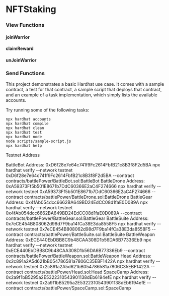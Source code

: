 # NFTStaking




### View Functions
#### joinWarrior
#### claimReward
#### unJoinWarrior
### Send Functions

This project demonstrates a basic Hardhat use case. It comes with a sample contract, a test for that contract, a sample script that deploys that contract, and an example of a task implementation, which simply lists the available accounts.

Try running some of the following tasks:

```shell
npx hardhat accounts
npx hardhat compile
npx hardhat clean
npx hardhat test
npx hardhat node
node scripts/sample-script.js
npx hardhat help
```


Testnet Address

BattleBot Address: 0xD6f28e7e64c741f9Fc2614FbfB21c8B3f8F2d5BA
npx hardhat  verify --network testnet 0xD6f28e7e64c741f9Fc2614FbfB21c8B3f8F2d5BA  --contract contracts/battlePower/BattleBot.sol:BattleBot
BattleDrone Address: 0xA59373Ff5b501E8671b7DdC60366E2aC4F274666
npx hardhat  verify --network testnet 0xA59373Ff5b501E8671b7DdC60366E2aC4F274666  --contract contracts/battlePower/BattleDrone.sol:BattleDrone
BattleGear Address: 0x4fAb054dcc6662BA649BD24EdCC08d1faE0D089A
npx hardhat  verify --network testnet 0x4fAb054dcc6662BA649BD24EdCC08d1faE0D089A  --contract contracts/battlePower/BattleGear.sol:BattleGear
BattleSuite Address: 0x7eCE454B808062d98d7F9ba14fCa38E3da8558F5
npx hardhat  verify --network testnet 0x7eCE454B808062d98d7F9ba14fCa38E3da8558F5  --contract contracts/battlePower/BattleSuite.sol:BattleSuite
BattleWeapon Address: 0xECE440EbDBB8C9b48CAA308D1b56DA6B77336Eb9
npx hardhat  verify --network testnet 0xECE440EbDBB8C9b48CAA308D1b56DA6B77336Eb9  --contract contracts/battlePower/BattleWeapon.sol:BattleWeapon
Head Address: 0x2c891a2A5d621bB054786581a7806C35EBF1422A
npx hardhat  verify --network testnet 0x2c891a2A5d621bB054786581a7806C35EBF1422A  --contract contracts/battlePower/Head.sol:Head
SpaceCamp Address: 0x2a9f1bB5295a2E5322310543901138dEb6194efE
npx hardhat  verify --network testnet 0x2a9f1bB5295a2E5322310543901138dEb6194efE  --contract contracts/battlePower/SpaceCamp.sol:SpaceCamp